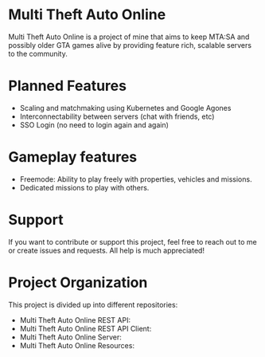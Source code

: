 # Multi Theft Auto Online

Multi Theft Auto Online is a project of mine that aims to keep MTA:SA and possibly older GTA games alive by providing feature rich, scalable servers to the community.


# Planned Features
- Scaling and matchmaking using Kubernetes and Google Agones
- Interconnectability between servers (chat with friends, etc)
- SSO Login (no need to login again and again)

# Gameplay features
- Freemode: Ability to play freely with properties, vehicles and missions.
- Dedicated missions to play with others.

# Support
If you want to contribute or support this project, feel free to reach out to me or create issues and requests. All help is much appreciated!


# Project Organization
This project is divided up into different repositories:
- Multi Theft Auto Online REST API:
- Multi Theft Auto Online REST API Client:
- Multi Theft Auto Online Server:
- Multi Theft Auto Online Resources:
